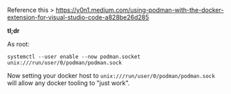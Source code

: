 Reference this > https://y0n1.medium.com/using-podman-with-the-docker-extension-for-visual-studio-code-a828be26d285

**tl;dr**

As root:

`systemctl --user enable --now podman.socket unix:///run/user/0/podman/podman.sock`

Now setting your docker host to `unix:///run/user/0/podman/podman.sock` will allow any docker tooling to "just work".
